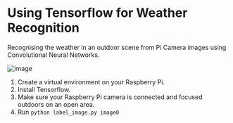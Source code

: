# Using Tensorflow for Weather Recognition

Recognising the weather in an outdoor scene from Pi Camera images using Convolutional Neural Networks.

![image](https://user-images.githubusercontent.com/26303032/115156072-44cb3b00-a08b-11eb-9254-a72c883b2510.png)

1. Create a virtual environment on your Raspberry Pi.
2. Install Tensorflow.
3. Make sure your Raspberry Pi camera is connected and focused outdoors on an open area.
4. Run `python label_image.py image0`

